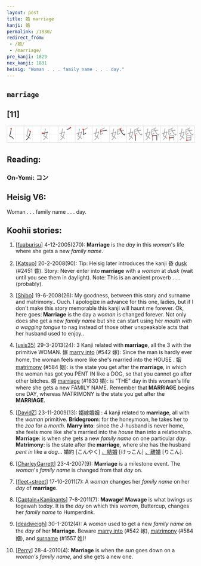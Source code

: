 ```yaml
---
layout: post
title: 婚 marriage
kanji: 婚
permalink: /1830/
redirect_from:
 - /婚/
 - /marriage/
pre_kanji: 1829
nex_kanji: 1831
heisig: "Woman . . . family name . . . day."
---
```


## `marriage`

## [11]

<div class="stroke"><img src="../images/E5A99A.png" /></div>

## Reading:

### On-Yomi: コン

## Heisig V6:

Woman . . . family name . . . day.

## Koohii stories:

1) [<a href="http://kanji.koohii.com/profile/fuaburisu">fuaburisu</a>] 4-12-2005(270): <strong>Marriage</strong> is the <em>day</em> in this <em>woman</em>&#039;s life where she gets a new <em>family name</em>.

2) [<a href="http://kanji.koohii.com/profile/Katsuo">Katsuo</a>] 20-2-2008(90): Tip: Heisig later introduces the kanji 昏 <a href="../2451">dusk</a> (#2451 昏). Story: Never enter into<strong> marriage</strong> with a <em>woman</em> at <em>dusk</em> (wait until you see them in daylight). Note: This is an ancient proverb . . . (probably).

3) [<a href="http://kanji.koohii.com/profile/Shibo">Shibo</a>] 19-6-2008(26): My goodness, between this story and surname and matrimony.. Ouch. I apologize in advance for this one, ladies, but if I don&#039;t make this story memorable this kanji will haunt me forever. Ok, here goes:<strong> Marriage</strong> is the day a <em>woman</em> is changed forever. Not only does she get a new <em>family name</em> but she can start using her <em>mouth with a wagging tongue</em> to nag instead of those other unspeakable acts that her husband used to enjoy..

4) [<a href="http://kanji.koohii.com/profile/usis35">usis35</a>] 29-3-2013(24): 3 Kanji related with<strong> marriage</strong>, all the 3 with the primitive WOMAN. 嫁 <a href="../542">marry into</a> (#542 嫁): Since the man is hardly ever home, the woman feels more like she&#039;s married into the HOUSE . 姻 <a href="../584">matrimony</a> (#584 姻): is the state you get after the<strong> marriage</strong>, in which the woman has got you PENT IN like a DOG, so that you cannot go after other bitches. 婚 <a href="../1830">marriage</a> (#1830 婚): is &quot;THE&quot; day in this woman&#039;s life where she gets a new FAMILY NAME. Remember that<strong> MARRIAGE</strong> begins one DAY, whereas MATRIMONY is the state you get after the<strong> MARRIAGE</strong>.

5) [<a href="http://kanji.koohii.com/profile/DavidZ">DavidZ</a>] 23-11-2009(13): 婿嫁婚姻 : 4 kanji related to<strong> marriage</strong>, all with the <em>woman</em> primitive. <strong>Bridegroom</strong>: for the honeymoon, he takes her to the <em>zoo</em> for a <em>month</em>. <strong>Marry into</strong>: since the J-husband is never home, she feels more like she&#039;s married into the <em>house</em> than into a relationship. <strong>Marriage</strong>: is when she gets a new <em>family name</em> on one particular <em>day</em>. <strong>Matrimony</strong>: is the state after the<strong> marriage</strong>, where she has the husband <em>pent in</em> like a <em>dog</em>... 婚約 [こんやく] <a href="midori://search?text=、結婚">、結婚</a> [けっこん] <a href="midori://search?text=、離婚">、離婚</a> [りこん].

6) [<a href="http://kanji.koohii.com/profile/CharleyGarrett">CharleyGarrett</a>] 23-4-2007(9): <strong>Marriage</strong> is a milestone event. The <em>woman</em>&#039;s <em>family name</em> is changed from that <em>day</em> on.

7) [<a href="http://kanji.koohii.com/profile/fleet+street">fleet+street</a>] 17-10-2011(7): A <em>woman</em> changes her <em>family name</em> on her <em>day</em> of <strong>marriage</strong>.

8) [<a href="http://kanji.koohii.com/profile/Captain+Kanjipants">Captain+Kanjipants</a>] 7-8-2011(7): <strong>Mawage</strong>! <strong>Mawage</strong> is what bwings us togewah to<em>day</em>. It is the <em>day</em> on which this <em>woman</em>, Buttercup, changes her <em>family name</em> to Humperdink.

9) [<a href="http://kanji.koohii.com/profile/deadweigh">deadweigh</a>] 30-1-2012(4): A <em>woman</em> used to get a new <em>family name</em> on the <em>day</em> of her<strong> Marriage</strong>. Beware <a href="../542">marry into</a> (#542 嫁), <a href="../584">matrimony</a> (#584 姻), and <a href="../1557">surname</a> (#1557 姓)!

10) [<a href="http://kanji.koohii.com/profile/Perry">Perry</a>] 28-4-2010(4): <strong>Marriage</strong> is when the <em>sun</em> goes down on a <em>woman&#039;s</em> <em>family name</em>, and she gets a new one.
